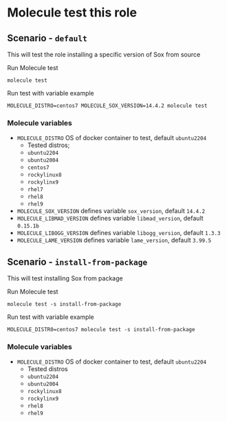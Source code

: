 # Molecule test this role

## Scenario - `default`
This will test the role installing a specific version of Sox from source

Run Molecule test
```
molecule test
```

Run test with variable example
```
MOLECULE_DISTRO=centos7 MOLECULE_SOX_VERSION=14.4.2 molecule test
```

### Molecule variables
 - `MOLECULE_DISTRO` OS of docker container to test, default `ubuntu2204`
   - Tested distros;
    - `ubuntu2204`
    - `ubuntu2004`
    - `centos7`
    - `rockylinux8`
    - `rockylinx9`
    - `rhel7`
    - `rhel8`
    - `rhel9`
 - `MOLECULE_SOX_VERSION` defines variable `sox_version`, default `14.4.2`
 - `MOLECULE_LIBMAD_VERSION` defines variable `libmad_version`, default `0.15.1b`
 - `MOLECULE_LIBOGG_VERSION` defines variable `libogg_version`, default `1.3.3`
 - `MOLECULE_LAME_VERSION` defines variable `lame_version`, default `3.99.5`


## Scenario - `install-from-package`
This will test installing Sox from package

Run Molecule test
```
molecule test -s install-from-package
```

Run test with variable example
```
MOLECULE_DISTR0=centos7 molecule test -s install-from-package
```

### Molecule variables
 - `MOLECULE_DISTRO` OS of docker container to test, default `ubuntu2204`
   - Tested distros
    - `ubuntu2204`
    - `ubuntu2004`
    - `rockylinux8`
    - `rockylinx9`
    - `rhel8`
    - `rhel9`